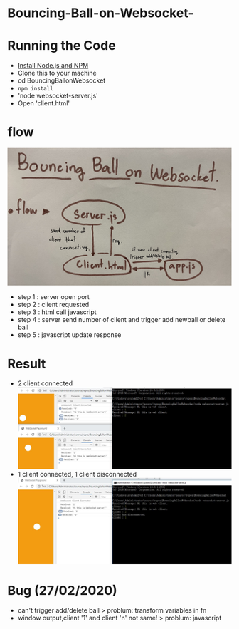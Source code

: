 # Bouncing-Ball-on-Websocket-

# Running the Code
 - [Install Node.js and NPM](https://nodejs.org/en/download/)
 - Clone this to your machine
 - cd BouncingBallonWebsocket
 - `npm install`
 - 'node websocket-server.js'
 - Open 'client.html'
 
 # flow
 ![alt text](https://github.com/wamalana/Bouncing-Ball-on-Websocket-/blob/master/app_flow.jpg?raw=true)
 - step 1 : server open port
 - step 2 : client requested
 - step 3 : html call javascript
 - step 4 : server send number of client and trigger add newball or delete ball 
 - step 5 : javascript update response
 
 # Result
  - 2 client connected
 ![alt text](https://github.com/wamalana/Bouncing-Ball-on-Websocket-/blob/master/2clinet.JPG?raw=true)
  - 1 client connected, 1 client disconnected
 ![alt text](https://github.com/wamalana/Bouncing-Ball-on-Websocket-/blob/master/1clinet_1dis.JPG?raw=true)
 
  # Bug (27/02/2020)
 - can't trigger add/delete ball > problum: transform variables in fn
 - window output,client '1' and client 'n' not same! > problum: javascript    
